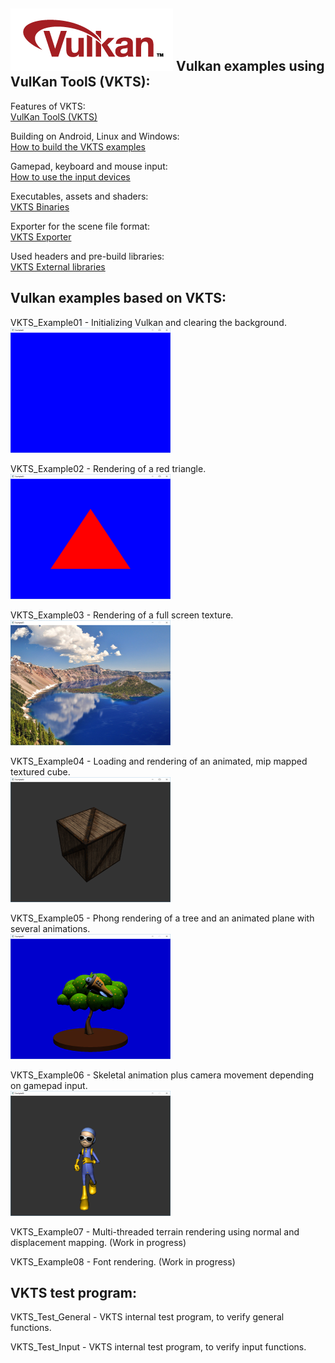 ![Vulkan](images/vulkan_logo.png)
Vulkan examples using VulKan ToolS (VKTS):
------------------------------------------

Features of VKTS:  
[VulKan ToolS (VKTS)](../VKTS/README.md)

Building on Android, Linux and Windows:  
[How to build the VKTS examples](BUILD.md)

Gamepad, keyboard and mouse input:  
[How to use the input devices](INPUT.md)

Executables, assets and shaders:  
[VKTS Binaries](../VKTS_Binaries/README.md)

Exporter for the scene file format:  
[VKTS Exporter](../VKTS_Exporter/README.md)

Used headers and pre-build libraries:  
[VKTS External libraries](../VKTS_External/README.md)


Vulkan examples based on VKTS:
------------------------------

VKTS_Example01 - Initializing Vulkan and clearing the background.  
![VKTS_Example01](screenshots/VKTS_Example01.png)  


VKTS_Example02 - Rendering of a red triangle.  
![VKTS_Example02](screenshots/VKTS_Example02.png)  


VKTS_Example03 - Rendering of a full screen texture.  
![VKTS_Example03](screenshots/VKTS_Example03.png)  


VKTS_Example04 - Loading and rendering of an animated, mip mapped textured cube.  
![VKTS_Example04](screenshots/VKTS_Example04.png)  


VKTS_Example05 - Phong rendering of a tree and an animated plane with several animations.  
![VKTS_Example05](screenshots/VKTS_Example05.png)  


VKTS_Example06 - Skeletal animation plus camera movement depending on gamepad input.  
![VKTS_Example06](screenshots/VKTS_Example06.png)  


VKTS_Example07 - Multi-threaded terrain rendering using normal and displacement mapping. (Work in progress)  


VKTS_Example08 - Font rendering. (Work in progress)  
    
    
VKTS test program:
------------------

VKTS_Test_General - VKTS internal test program, to verify general functions.

VKTS_Test_Input   - VKTS internal test program, to verify input functions.